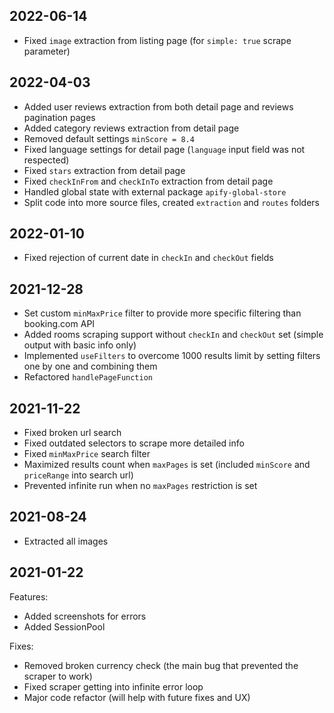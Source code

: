 ## 2022-06-14

- Fixed `image` extraction from listing page (for `simple: true` scrape parameter)

## 2022-04-03

- Added user reviews extraction from both detail page and reviews pagination pages
- Added category reviews extraction from detail page
- Removed default settings `minScore = 8.4`
- Fixed language settings for detail page (`language` input field was not respected)
- Fixed `stars` extraction from detail page
- Fixed `checkInFrom` and `checkInTo` extraction from detail page
- Handled global state with external package `apify-global-store`
- Split code into more source files, created `extraction` and `routes` folders

## 2022-01-10

- Fixed rejection of current date in `checkIn` and `checkOut` fields

## 2021-12-28

- Set custom `minMaxPrice` filter to provide more specific filtering than booking.com API
- Added rooms scraping support without `checkIn` and `checkOut` set (simple output with basic info only)
- Implemented `useFilters` to overcome 1000 results limit by setting filters one by one and combining them
- Refactored `handlePageFunction`

## 2021-11-22

- Fixed broken url search
- Fixed outdated selectors to scrape more detailed info
- Fixed `minMaxPrice` search filter
- Maximized results count when `maxPages` is set (included `minScore` and `priceRange` into search url)
- Prevented infinite run when no `maxPages` restriction is set

## 2021-08-24

- Extracted all images

## 2021-01-22

Features:
- Added screenshots for errors
- Added SessionPool

Fixes:
- Removed broken currency check (the main bug that prevented the scraper to work)
- Fixed scraper getting into infinite error loop
- Major code refactor (will help with future fixes and UX)
